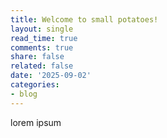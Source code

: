 ```yaml
---
title: Welcome to small potatoes!
layout: single
read_time: true
comments: true
share: false
related: false
date: '2025-09-02'
categories:
- blog
---
```


lorem ipsum
